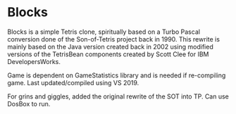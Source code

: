# Blocks
Blocks is a simple Tetris clone, spiritually based on a Turbo Pascal conversion done of the
Son-of-Tetris project back in 1990.  This rewrite is mainly based on the Java version
created back in 2002 using modified versions of the TetrisBean components created by
Scott Clee for IBM DevelopersWorks.

Game is dependent on GameStatistics library and is needed if re-compiling game. Last updated/compiled
using VS 2019.

For grins and giggles, added the original rewrite of the SOT into TP.  Can use DosBox to run.
